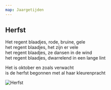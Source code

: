 ```yaml
---
map: Jaargetijden
---
```


## Herfst

Het regent blaadjes, rode, bruine, gele \
het regent blaadjes, het zijn er vele \
het regent blaadjes, ze dansen in de wind \
het regent blaadjes, dwarrelend in een lange lint

Het is oktober en zoals verwacht  \
is de herfst begonnen met al haar kleurenpracht

![Herfst](Herfst.jpg)
